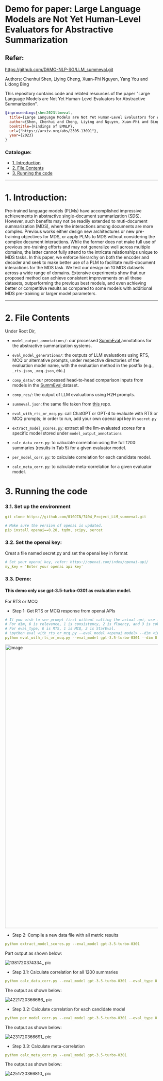 # Demo for paper: Large Language Models are Not Yet Human-Level Evaluators for Abstractive Summarization

##  Refer: 
https://github.com/DAMO-NLP-SG/LLM_summeval.git

Authors: Chenhui Shen, Liying Cheng, Xuan-Phi Nguyen, Yang You and Lidong Bing

This repository contains code and related resources of the paper "Large Language Models are Not Yet Human-Level Evaluators for Abstractive Summarization".

```bibtex
@inproceedings{shen2023llmeval,
  title={Large Language Models are Not Yet Human-Level Evaluators for Abstractive Summarization},
  author={Shen, Chenhui and Cheng, Liying and Nguyen, Xuan-Phi and Bing, Lidong and You, Yang},
  booktitle={Findings of EMNLP},
  url={"https://arxiv.org/abs/2305.13091"},
  year={2023}
}
```

### Catalogue:
* <a href='#introduction'>1. Introduction</a>
* <a href='#file'>2. File Contents </a>
* <a href='#reproduce_examples'>3. Running the code</a>

    
****

<span id='introduction'/>

# 1. Introduction:

Pre-trained language models (PLMs) have accomplished impressive achievements in abstractive single-document summarization (SDS). However, such benefits may not be readily extended to muti-document summarization (MDS), where the interactions among documents are more complex. Previous works either design new architectures or new pre-training objectives for MDS, or apply PLMs to MDS without considering the complex document interactions. While the former does not make full use of previous pre-training efforts and may not generalize well across multiple domains, the latter cannot fully attend to the intricate relationships unique to MDS tasks. In this paper, we enforce hierarchy on both the encoder and decoder and seek to make better use of a PLM to facilitate multi-document interactions for the MDS task. We test our design on 10 MDS datasets across a wide range of domains. Extensive experiments show that our proposed method can achieve consistent improvements on all these datasets, outperforming the previous best models, and even achieving better or competitive results as compared to some models with additional MDS pre-training or larger model parameters.

****


<span id='file'/>

# 2. File Contents

Under Root Dir,

* ``model_output_annotations/``: our processed <a href="https://github.com/Yale-LILY/SummEval"> SummEval </a> annotations for the abstractive summarization systems.

* ``eval_model_generations/``:  the outputs of LLM evaluations using RTS, MCQ or alternative prompts, under respective directories of the evaluation model name, with the evaluation method in the postfix (e.g., ``_rts.json``, ``_mcq.json``, etc.)

* ``comp_data/``: our processed head-to-head comparison inputs from models in the <a href="https://github.com/Yale-LILY/SummEval"> SummEval </a> dataset.

* ``comp_res/``: the output of LLM evaluations using H2H prompts.

* ``summeval.json``: the same file taken from <a href="https://github.com/krystalan/chatgpt_as_nlg_evaluator/tree/main/data"> this </a> repo.

* ``eval_with_rts_or_mcq.py``: call ChatGPT or GPT-4 to evaluate with RTS or MCQ prompts; in order to run, add your own openai api key in ``secret.py``

* ``extract_model_scores.py``: extract all the llm-evaluated scores for a specific model stored under ``model_output_annotations`` 

* ``calc_data_corr.py``: to calculate correlation using the full 1200 summaries (results in Tab 5) for a given evaluator model.

* ``per_model_corr.py``: to calculate correlation for each candidate model.

* ``calc_meta_corr.py``: to calculate meta-correlation for a given evaluator model.




<span id='reproduce_examples'/>

# 3. Running the code

### 3.1. Set up the environment
```yaml
git clone https://github.com/010JIN/7404_Project_LLM_summeval.git
```
```yaml
# Make sure the version of openai is updated.
pip install openai==0.28, tqdm, scipy, sercet
```

### 3.2. Set the openai key:
Creat a file named secret.py and set the openai key in format:
```yaml
# Set your openai key, refer: https://openai.com/index/openai-api/
my_key = 'Enter your openai api key'
```
### 3.3. Demo:
#### This demo only use gpt-3.5-turbo-0301 as evaluation model.

For RTS or MCQ
- Step 1: Get RTS or MCQ response from openai APIs
```yaml
# If you wish to see prompt first without calling the actual api, use flag --print_full_prompt_without_calling_api 
# For dim, 0 is relevance, 1 is consistency, 2 is fluency, and 3 is coherence;
# For eval_type, 0 is RTS, 1 is MCQ, 2 is StarEval.
# !python eval_with_rts_or_mcq.py --eval_model <openai model> --dim <int from 0 to 4> --eval_type <int from 0 to 3> 
python eval_with_rts_or_mcq.py --eval_model gpt-3.5-turbo-0301 --dim 0 --eval_type 0 
```
<img width="934" alt="image" src="https://github.com/010JIN/7404_Project_LLM_summeval/assets/105320955/98339e9a-d420-4580-8105-edf9a195feb1">

- Step 2: Compile a new data file with all metric results
```yaml
python extract_model_scores.py --eval_model gpt-3.5-turbo-0301
```
Part output as shown below:

![1381720374334_ pic](https://github.com/010JIN/7404_Project_LLM_summeval/assets/105320955/3f06a882-0799-436d-b7ce-5b4931f0631e)

- Step 3.1: Calculate correlation for all 1200 summaries
```yaml
python calc_data_corr.py --eval_model gpt-3.5-turbo-0301 --eval_type 0
```
The output as shown below:

![4221720366686_ pic](https://github.com/010JIN/7404_Project_LLM_summeval/assets/105320955/644661a6-f66e-4498-839d-041072e0ec26)

- Step 3.2: Calculate correlation for each candidate model
```yaml
python per_model_corr.py --eval_model gpt-3.5-turbo-0301 --eval_type 0
```
The output as shown below:

![4231720366691_ pic](https://github.com/010JIN/7404_Project_LLM_summeval/assets/105320955/c882d006-ec8f-403a-8676-852457914eba)

- Step 3.3: Calculate meta-correlation
```yaml
python calc_meta_corr.py --eval_model gpt-3.5-turbo-0301
```
The output as shown below:

![4251720366810_ pic](https://github.com/010JIN/7404_Project_LLM_summeval/assets/105320955/0091aed3-6574-4696-9e6a-fd0fbf028b8c)
